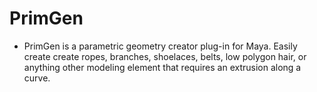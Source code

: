 # PrimGen
- PrimGen is a parametric geometry creator plug-in for Maya.
 Easily create create ropes, branches, shoelaces, belts, low polygon hair, or anything other modeling element that requires an extrusion along a curve.
